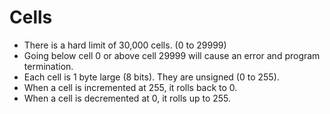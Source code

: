 # Cells
- There is a hard limit of 30,000 cells. (0 to 29999)
- Going below cell 0 or above cell 29999 will cause an error and program termination.
- Each cell is 1 byte large (8 bits). They are unsigned (0 to 255).
- When a cell is incremented at 255, it rolls back to 0.
- When a cell is decremented at 0, it rolls up to 255.

